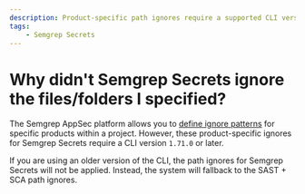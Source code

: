 ```yaml
---
description: Product-specific path ignores require a supported CLI version.
tags: 
    - Semgrep Secrets
---
```


# Why didn't Semgrep Secrets ignore the files/folders I specified?

The Semgrep AppSec platform allows you to [define ignore patterns](https://semgrep.dev/docs/ignoring-files-folders-code#define-ignored-files-and-folders-in-semgrep-appsec-platform) for specific products within a project. However, these product-specific ignores for Semgrep Secrets require a CLI version `1.71.0` or later.

If you are using an older version of the CLI, the path ignores for Semgrep Secrets will not be applied. Instead, the system will fallback to the SAST + SCA path ignores.